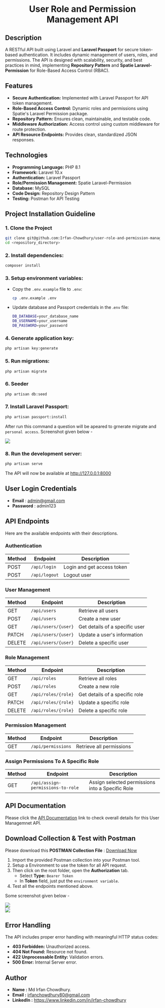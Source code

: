 <div align='center'>

# User Role and Permission Management API

</div>


## Description

A RESTful API built using Laravel and **Laravel Passport** for secure token-based authentication. It includes dynamic management of users, roles, and permissions. The API is designed with scalability, security, and best practices in mind, implementing **Repository Pattern** and **Spatie Laravel-Permission** for Role-Based Access Control (RBAC).

## Features
- **Secure Authentication:** Implemented with Laravel Passport for API token management.
- **Role-Based Access Control:** Dynamic roles and permissions using Spatie's Laravel Permission package.
- **Repository Pattern:** Ensures clean, maintainable, and testable code.
- **Middleware Authorization:** Access control using custom middleware for route protection.
- **API Resource Endpoints:** Provides clean, standardized JSON responses.

## Technologies
- **Programming Language:** PHP 8.1
- **Framework:** Laravel 10.x
- **Authentication:** Laravel Passport
- **Role/Permission Management:** Spatie Laravel-Permission
- **Database:** MySQL
- **Code Design:** Repository Design Pattern
- **Testing:** Postman for API Testing


## Project Installation Guideline

### 1. Clone the Project
```bash
git clone git@github.com:Irfan-Chowdhury/user-role-and-permission-management-api.git
cd <repository_directory>
``` 

### 2. Install dependencies: 
```bash
composer install
```

### 3. Setup environment variables:
- Copy the `.env.example` file to `.env`:
    ```bash
    cp .env.example .env
    ```
- Update database and Passport credentials in the .`env` file:
    ```bash
    DB_DATABASE=your_database_name
    DB_USERNAME=your_username
    DB_PASSWORD=your_password
    ```

### 4. Generate application key:
```bash
php artisan key:generate
```

### 5. Run migrations: 
```bash
php artisan migrate
```

### 6. Seeder 
```bash
php artisan db:seed
```

<!-- ### 7. Create a personal access token client 
```bash
php artisan passport:client --personal
``` 

After run this command a question will be apeared to select a name for the personal access client. Set a name as your choice.
<img src="https://snipboard.io/hxTBL8.jpg" />
-->

### 7. Install Laravel Passport:
```bash
php artisan passport:install
```
After run this command a question will be apeared to grnerate migrate and `personal access`. Screenshot given below - 

<img src="https://snipboard.io/NCEIi5.jpg" />

### 8. Run the development server:
```bash
php artisan serve
```

The API will now be available at http://127.0.0.1:8000

## User Login Credentials 

- **Email** : admin@gmail.com
- **Password** : admin123



## API Endpoints

Here are the available endpoints with their descriptions.

### Authentication

| **Method** | **Endpoint**    | **Description**            |
|------------|-----------------|----------------------------|
| POST       | `/api/login`    | Login and get access token |
| POST       | `/api/logout`   | Logout user                |


### User Management

| Method   | Endpoint            | Description                     |
|----------|---------------------|---------------------------------|
| GET      | `/api/users`        | Retrieve all users              |
| POST     | `/api/users`        | Create a new user               |
| GET      | `/api/users/{user}` | Get details of a specific user  |
| PATCH    | `/api/users/{user}` | Update a user's information     |
| DELETE   | `/api/users/{user}` | Delete a specific user          |
        

### Role Management

| Method   | Endpoint                     | Description                                 |
|----------|------------------------------|---------------------------------------------|
| GET      | `/api/roles`                 | Retrieve all roles                          |
| POST     | `/api/roles`                 | Create a new role                           |
| GET      | `/api/roles/{role}`          | Get details of a specific role              |
| PATCH    | `/api/roles/{role}`          | Update a specific role                      |
| DELETE   | `/api/roles/{role}`          | Delete a specific role                      |


### Permission Management

| Method   | Endpoint                     | Description                                 |
|----------|------------------------------|---------------------------------------------|
| GET      | `/api/permissions`           | Retrieve all permissions                    |


### Assign Permissions To A Specific Role

| Method   | Endpoint                     | Description                                 |
|----------|------------------------------|---------------------------------------------|
| GET      | `/api/assign-permissions-to-role` | Assign selected permissions into a Specific Role|


## API Documentation
Please click the [API Documentation](https://documenter.getpostman.com/view/34865364/2sAYBd67NJ) link to check overall details for this User Managemnet API. 


## Download Collection & Test with Postman
Please download this **POSTMAN Collection File** : [Download Now](https://drive.google.com/file/d/1BP1iM5nYQgTKYmqHhNF1MJqocr_m8Q0K/view?usp=sharing)

1. Import the provided Postman collection into your Postman tool.
2. Setup a Environment to use the token for all API request.
3. Then click on the root folder, open the **Authorization** tab.  
    - Select **Type:** `Bearer Token` 
    - In **Token** field, just put the `environment variable`.
4. Test all the endpoints mentioned above.

Some screenshot given below - 

<img src="https://snipboard.io/sIeQyB.jpg" />
<br>
<img src="https://snipboard.io/ibXZeB.jpg" />



## Error Handling
The API includes proper error handling with meaningful HTTP status codes:
- **403 Forbidden:** Unauthorized access.
- **404 Not Found:** Resource not found.
- **422 Unprocessable Entity:** Validation errors.
- **500 Error:** Internal Server error.

## Author
- **Name :** Md Irfan Chowdhury.
- **Email :** irfanchowdhury80@gmail.com
- **LinkedIn :** https://www.linkedin.com/in/irfan-chowdhury
